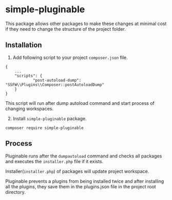 # simple-pluginable
This package allows other packages to make these changes at minimal cost if they need to change the structure of the project folder.

## Installation

1. Add following script to your project `composer.json` file.

```
{
    ...
    "scripts": {
            "post-autoload-dump": "SSFW\\Plugins\\Composer::postAutoloadDump"
    }
}
```

This script will run after dump autoload command and start process of changing workspaces.

2. Install `simple-pluginable` package.

```
composer require simple-pluginable
```

## Process

Pluginable runs after the `dumpautoload` command and checks all packages and executes the `installer.php` file if it exists.

Installer(`installer.php`) of packages will update project workspace.

Pluginable prevents a plugins from being installed twice and after installing all the plugins, they save them in the plugins.json file in the project root directory.
